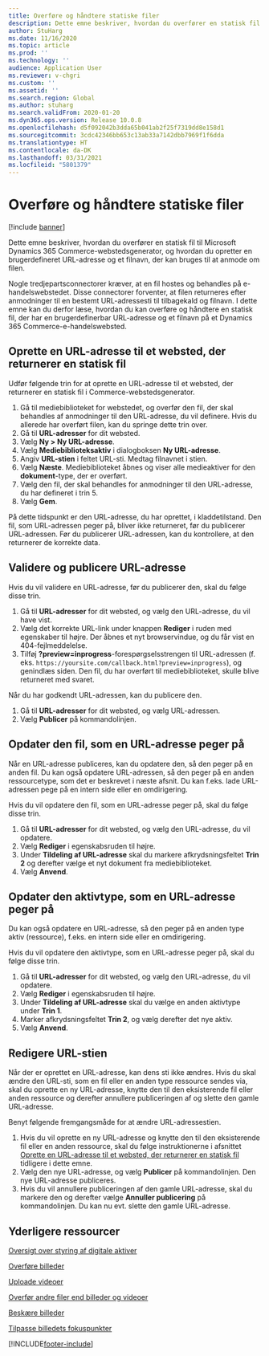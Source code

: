 ```yaml
---
title: Overføre og håndtere statiske filer
description: Dette emne beskriver, hvordan du overfører en statisk fil til Microsoft Dynamics 365 Commerce-webstedsgenerator, og hvordan du opretter en brugerdefineret URL-adresse og et filnavn, der kan bruges til at anmode om filen.
author: StuHarg
ms.date: 11/16/2020
ms.topic: article
ms.prod: ''
ms.technology: ''
audience: Application User
ms.reviewer: v-chgri
ms.custom: ''
ms.assetid: ''
ms.search.region: Global
ms.author: stuharg
ms.search.validFrom: 2020-01-20
ms.dyn365.ops.version: Release 10.0.8
ms.openlocfilehash: d5f092042b3dda65b041ab2f25f7319dd8e158d1
ms.sourcegitcommit: 3cdc42346bb653c13ab33a7142dbb7969f1f6dda
ms.translationtype: HT
ms.contentlocale: da-DK
ms.lasthandoff: 03/31/2021
ms.locfileid: "5801379"
---
```

# <a name="upload-and-serve-static-files"></a>Overføre og håndtere statiske filer

[!include [banner](includes/banner.md)]

Dette emne beskriver, hvordan du overfører en statisk fil til Microsoft Dynamics 365 Commerce-webstedsgenerator, og hvordan du opretter en brugerdefineret URL-adresse og et filnavn, der kan bruges til at anmode om filen.

Nogle tredjepartsconnectorer kræver, at en fil hostes og behandles på e-handelswebstedet. Disse connectorer forventer, at filen returneres efter anmodninger til en bestemt URL-adressesti til tilbagekald og filnavn. I dette emne kan du derfor læse, hvordan du kan overføre og håndtere en statisk fil, der har en brugerdefinerbar URL-adresse og et filnavn på et Dynamics 365 Commerce-e-handelswebsted.

## <a name="create-a-site-url-that-returns-a-static-file"></a>Oprette en URL-adresse til et websted, der returnerer en statisk fil

Udfør følgende trin for at oprette en URL-adresse til et websted, der returnerer en statisk fil i Commerce-webstedsgenerator.

1. Gå til mediebiblioteket for webstedet, og overfør den fil, der skal behandles af anmodninger til den URL-adresse, du vil definere. Hvis du allerede har overført filen, kan du springe dette trin over.
1. Gå til **URL-adresser** for dit websted.
1. Vælg **Ny \> Ny URL-adresse**.
1. Vælg **Mediebiblioteksaktiv** i dialogboksen **Ny URL-adresse**.
1. Angiv **URL-stien** i feltet URL-sti. Medtag filnavnet i stien.
1. Vælg **Næste**. Mediebiblioteket åbnes og viser alle medieaktiver for den **dokument**-type, der er overført.
1. Vælg den fil, der skal behandles for anmodninger til den URL-adresse, du har defineret i trin 5.
1. Vælg **Gem**.

På dette tidspunkt er den URL-adresse, du har oprettet, i kladdetilstand. Den fil, som URL-adressen peger på, bliver ikke returneret, før du publicerer URL-adressen. Før du publicerer URL-adressen, kan du kontrollere, at den returnerer de korrekte data.

## <a name="validate-and-publish-a-url"></a>Validere og publicere URL-adresse

Hvis du vil validere en URL-adresse, før du publicerer den, skal du følge disse trin.

1. Gå til **URL-adresser** for dit websted, og vælg den URL-adresse, du vil have vist.
2. Vælg det korrekte URL-link under knappen **Rediger** i ruden med egenskaber til højre. Der åbnes et nyt browservindue, og du får vist en 404-fejlmeddelelse.
3. Tilføj **?preview=inprogress**-forespørgselsstrengen til URL-adressen (f. eks. `https://yoursite.com/callback.html?preview=inprogress`), og genindlæs siden. Den fil, du har overført til mediebiblioteket, skulle blive returneret med svaret.

Når du har godkendt URL-adressen, kan du publicere den.

1. Gå til **URL-adresser** for dit websted, og vælg URL-adressen.
2. Vælg **Publicer** på kommandolinjen.

## <a name="update-the-file-that-a-url-points-to"></a>Opdater den fil, som en URL-adresse peger på

Når en URL-adresse publiceres, kan du opdatere den, så den peger på en anden fil. Du kan også opdatere URL-adressen, så den peger på en anden ressourcetype, som det er beskrevet i næste afsnit. Du kan f.eks. lade URL-adressen pege på en intern side eller en omdirigering.

Hvis du vil opdatere den fil, som en URL-adresse peger på, skal du følge disse trin.

1. Gå til **URL-adresser** for dit websted, og vælg den URL-adresse, du vil opdatere.
1. Vælg **Rediger** i egenskabsruden til højre.
1. Under **Tildeling af URL-adresse** skal du markere afkrydsningsfeltet **Trin 2** og derefter vælge et nyt dokument fra mediebiblioteket.
1. Vælg **Anvend**.

## <a name="update-the-asset-type-that-a-url-points-to"></a>Opdater den aktivtype, som en URL-adresse peger på

Du kan også opdatere en URL-adresse, så den peger på en anden type aktiv (ressource), f.eks. en intern side eller en omdirigering.

Hvis du vil opdatere den aktivtype, som en URL-adresse peger på, skal du følge disse trin.

1. Gå til **URL-adresser** for dit websted, og vælg den URL-adresse, du vil opdatere.
1. Vælg **Rediger** i egenskabsruden til højre.
1. Under **Tildeling af URL-adresse** skal du vælge en anden aktivtype under **Trin 1**.
1. Marker afkrydsningsfeltet **Trin 2**, og vælg derefter det nye aktiv.
1. Vælg **Anvend**.

## <a name="change-the-url-path"></a>Redigere URL-stien

Når der er oprettet en URL-adresse, kan dens sti ikke ændres. Hvis du skal ændre den URL-sti, som en fil eller en anden type ressource sendes via, skal du oprette en ny URL-adresse, knytte den til den eksisterende fil eller anden ressource og derefter annullere publiceringen af og slette den gamle URL-adresse.

Benyt følgende fremgangsmåde for at ændre URL-adressestien.

1. Hvis du vil oprette en ny URL-adresse og knytte den til den eksisterende fil eller en anden ressource, skal du følge instruktionerne i afsnittet [Oprette en URL-adresse til et websted, der returnerer en statisk fil](#create-a-site-url-that-returns-a-static-file) tidligere i dette emne.
1. Vælg den nye URL-adresse, og vælg **Publicer** på kommandolinjen. Den nye URL-adresse publiceres.
1. Hvis du vil annullere publiceringen af den gamle URL-adresse, skal du markere den og derefter vælge **Annuller publicering** på kommandolinjen. Du kan nu evt. slette den gamle URL-adresse.

## <a name="additional-resources"></a>Yderligere ressourcer

[Oversigt over styring af digitale aktiver](dam-overview.md)

[Overføre billeder](dam-upload-images.md)

[Uploade videoer](dam-upload-video.md)

[Overfør andre filer end billeder og videoer](dam-upload-files.md)

[Beskære billeder](dam-crop-images.md)

[Tilpasse billedets fokuspunkter](dam-custom-focal-point.md)


[!INCLUDE[footer-include](../includes/footer-banner.md)]